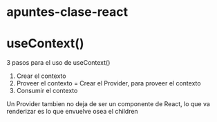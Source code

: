# apuntes-clase-react

# useContext()

3 pasos para el uso de useContext()

1. Crear el contexto
2. Proveer el contexto = Crear el Provider, para proveer el contexto
3. Consumir el contexto

Un Provider tambien no deja de ser un componente de React, lo que va renderizar es lo que envuelve osea el children
